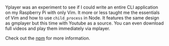 Yplayer was an experiment to see if I could write an entire CLI application on my Raspberry Pi with only Vim. It more or less taught me the essentials of Vim and how to use `child_process` in Node. It features the same design as gmplayer but this time with Youtube as a source. You can even download full videos and play them immediately via mplayer.

Check out the [npm](http://npmjs.org/yplayer) for more information.
